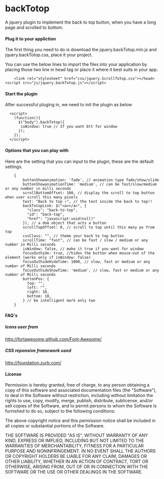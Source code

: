 backTotop
===========

A jquery plugin to implement the back to top button, when you have a long page and scrolled to bottom.

#### Plug it to your appliction

The first thing you need to do is download the jquery.backTotop.min.js and jquery.backTotop.css, place it your project.

You can use the below lines to import the files into your application by placing those two line in head tag or place it where it best suits in your app.

 		<link rel="stylesheet" href="css/jquery.ScrollTotop.css"></head>
  	<script src="js/jquery.backTotop.js"></script>

#### Start the plugin

After successful pluging in, we need to init the plugin as below

	  <script>
	    (function(){
	      $("body").backTotop({
	       isWindow: true // If you want btt for window
	      });
	    });
	  </script>

#### Options that you can play with

Here are the setting that you can input to the plugin, these are the default settings.

		{
		    buttonShowanimation: 'fade', // animation type fade/show/slide
		    buttonShowanimationTime: 'medium', // can be fast/slow/medium or any number in milli seconds
		    scrollBottomOffset: 100, // display the scroll to top button when user scroll this many pixels
		    text: "Back to top ↑", // the text inside the back to top!!
		    backTotopLink: $("<a></a>", {
		      "class": "back-to-top",
		      "id": "back-top",
		      "href": "javascript:void(null)"
		    }), // a dom object that acts a button
		    scrollTopOffset: 0, // scroll to top until this many px from top
		    cssClass: "", // theme your back to top button
		    scrollTime: "fast", // can be fast / slow / medium or any number in Milli seconds
		    isWindow: false, // make it true if you want for window
		    focusOuthide: true, //hides the button when mouse-out of the element (works only if isWindow: false)
		    focusOuthideHideTime: 1000, // slow, fast or medium or any number of Milli seconds
		    focusOuthideShowTime: 'medium', // slow, fast or medium or any number of Milli seconds
		    buttonPos: {
		      top: "",
		      left: "",
		      right: 10,
		      bottom: 10,
		    } // be intelligent mark only two
		}

#### FAQ's

##### Icons user from

http://fortawesome.github.com/Font-Awesome/

##### CSS reponsive framework used

http://foundation.zurb.com/

#### License

Permission is hereby granted, free of charge, to any person obtaining a copy of this software and associated documentation files (the "Software"), to deal in the Software without restriction, including without limitation the rights to use, copy, modify, merge, publish, distribute, sublicense, and/or sell copies of the Software, and to permit persons to whom the Software is furnished to do so, subject to the following conditions:

The above copyright notice and this permission notice shall be included in all copies or substantial portions of the Software.

THE SOFTWARE IS PROVIDED "AS IS", WITHOUT WARRANTY OF ANY KIND, EXPRESS OR IMPLIED, INCLUDING BUT NOT LIMITED TO THE WARRANTIES OF MERCHANTABILITY, FITNESS FOR A PARTICULAR PURPOSE AND NONINFRINGEMENT. IN NO EVENT SHALL THE AUTHORS OR COPYRIGHT HOLDERS BE LIABLE FOR ANY CLAIM, DAMAGES OR OTHER LIABILITY, WHETHER IN AN ACTION OF CONTRACT, TORT OR OTHERWISE, ARISING FROM, OUT OF OR IN CONNECTION WITH THE SOFTWARE OR THE USE OR OTHER DEALINGS IN THE SOFTWARE.
